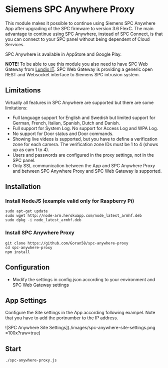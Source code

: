 # Siemens SPC Anywhere Proxy

This module makes it possible to continue using Siemens SPC Anywhere App after upgrading of the SPC firmware to version 3.6 FlexC. The main advantage to continue using SPC Anywhere, instead of SPC Connect, is that you can connect to your SPC panel without being dependent of Cloud Services.

SPC Anywhere is available in AppStore and Google Play.

<b>NOTE!</b> To be able to use this module you also need to have SPC Web Gateway from [Lundix IT](http://www.lundix.se/smarta-losningar). SPC Web Gateway is providing a generic open REST and Websocket interface to Siemens SPC intrusion system.

## Limitations
Virtually all features in SPC Anywhere are supported but there are some limitations:
  - Full language support for English and Swedish but limited support for German, French, Italian, Spanish, Dutch and Danish.
  - Full support for System Log. No support for Access Log and WPA Log.
  - No support for Door status and Door commands.
  - Showing live videos is supported, but you have to define a verification zone for each camera. The verification zone IDs must be 1 to 4 (shows up as cam 1 to 4).
  - Users and passwords are configured in the proxy settings, not in the SPC panel. 
  - Only SSL communication between the App and SPC Anywhere Proxy and between SPC Anywhere Proxy and SPC Web Gateway is supported.
  
## Installation
### Install NodeJS (example valid only for Raspberry Pi)
	sudo apt-get update
	sudo wget http://node-arm.herokuapp.com/node_latest_armhf.deb
	sudo dpkg -i node_latest_armhf.deb
        
### Install SPC Anywhere Proxy 
	git clone https://github.com/Goran58/spc-anywhere-proxy
	cd spc-anywhere-proxy
	npm install
	
## Configuration

- Modify the settings in config.json according to your environment and SPC Web Gateway settings

## App Settings
Configure the Site settings in the App according following exampel. Note that you have to add the portnumber to the IP address.

![SPC Anywhere Site Settings](./images/spc-anywhere-site-settings.png =100x?raw=true) 

## Start
	./spc-anywhere-proxy.js
